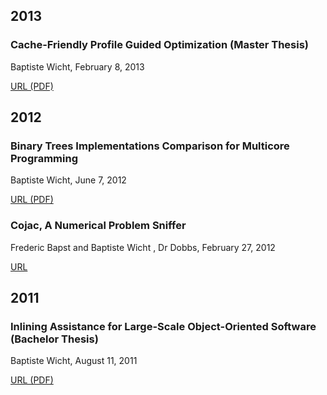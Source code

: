 ## 2013

### Cache-Friendly Profile Guided Optimization (Master Thesis)

Baptiste Wicht, February 8, 2013

[URL (PDF)](http://www.baptiste-wicht.com/publication_store/sampling_pgo.pdf)

## 2012

### Binary Trees Implementations Comparison for Multicore Programming

Baptiste Wicht, June 7, 2012

[URL (PDF)](http://www.baptiste-wicht.com/publication_store/btrees.pdf)

### Cojac, A Numerical Problem Sniffer

Frederic Bapst and Baptiste Wicht , Dr Dobbs, February 27, 2012

[URL](http://www.drdobbs.com/testing/project-of-the-month-cojac-a-numerical-p/232601564)

## 2011

### Inlining Assistance for Large-Scale Object-Oriented Software (Bachelor Thesis)

Baptiste Wicht, August 11, 2011

[URL (PDF)](http://www.baptiste-wicht.com/publication_store/inlining_assistance.pdf)